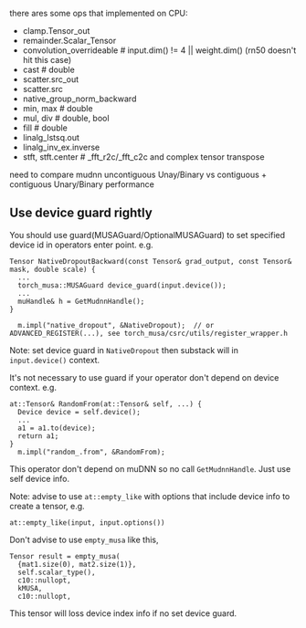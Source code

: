 there ares some ops that implemented on CPU:
 - clamp.Tensor_out
 - remainder.Scalar_Tensor
 - convolution_overrideable   # input.dim() != 4 ||  weight.dim()  (rn50 doesn't hit this case)
 - cast  # double
 - scatter.src_out
 - scatter.src
 - native_group_norm_backward
 - min, max # double
 - mul, div # double, bool
 - fill # double
 - linalg_lstsq.out
 - linalg_inv_ex.inverse
 - stft, stft.center # _fft_r2c/_fft_c2c and complex tensor transpose

 need to compare mudnn uncontiguous Unay/Binary vs contiguous + contiguous Unary/Binary performance

## Use device guard rightly

You should use guard(MUSAGuard/OptionalMUSAGuard) to set specified device id in operators enter point. e.g.

```
Tensor NativeDropoutBackward(const Tensor& grad_output, const Tensor& mask, double scale) {
  ...
  torch_musa::MUSAGuard device_guard(input.device()); 
  ...
  muHandle& h = GetMudnnHandle();
}

  m.impl("native_dropout", &NativeDropout);  // or ADVANCED_REGISTER(...), see torch_musa/csrc/utils/register_wrapper.h
```
Note: set device guard in `NativeDropout` then substack will in `input.device()` context.


It's not necessary to use guard if your operator don't depend on device context. e.g.
```
at::Tensor& RandomFrom(at::Tensor& self, ...) {
  Device device = self.device();
  ...
  a1 = a1.to(device);
  return a1;
}
  m.impl("random_.from", &RandomFrom);
```
This operator don't depend on muDNN so no call `GetMudnnHandle`. Just use self device info.

Note: advise to use `at::empty_like` with options that include device info to create a tensor, e.g.
  ```
  at::empty_like(input, input.options())
  ```
Don't advise to use `empty_musa` like this,
  ```
  Tensor result = empty_musa(
    {mat1.size(0), mat2.size(1)},
    self.scalar_type(),
    c10::nullopt,
    kMUSA,
    c10::nullopt,
  ```
This tensor will loss device index info if no set device guard.
